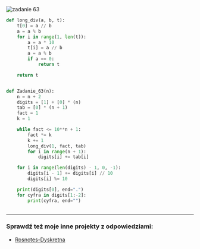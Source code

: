 <picture>
  <source srcset="../../srt/zbior_zadan/63.png" media="(prefers-color-scheme: light)">
  <source srcset="../../srt/zbior_zadan/black_63.png" media="(prefers-color-scheme: dark)">
  <img src="../../srt/zbior_zadan/black_63.png" alt="zadanie 63">
</picture>

```python
def long_div(a, b, t):
    t[0] = a // b
    a = a % b
    for i in range(1, len(t)):
        a = a * 10
        t[i] = a // b
        a = a % b
        if a == 0:
            return t

    return t


def Zadanie_63(n):
    n = n + 2
    digits = [1] + [0] * (n)
    tab = [0] * (n + 1)
    fact = 1
    k = 1

    while fact <= 10**n + 1:
        fact *= k
        k += 1
        long_div(1, fact, tab)
        for i in range(n + 1):
            digits[i] += tab[i]

    for i in range(len(digits) - 1, 0, -1):
        digits[i - 1] += digits[i] // 10
        digits[i] %= 10

    print(digits[0], end=".")
    for cyfra in digits[1:-2]:
        print(cyfra, end="")



```

---
### Sprawdź też moje inne projekty z odpowiedziami:
- [Rosnotes-Dyskretna](https://github.com/kamilGie/Rosnotes-Dyskretna)
